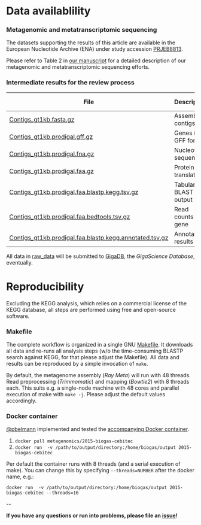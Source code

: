 # Data availablility

### Metagenomic and metatranscriptomic sequencing

The datasets supporting the results of this article are available in the European Nucleotide Archive (ENA) under study accession [PRJEB8813](http://www.ebi.ac.uk/ena/data/view/PRJEB8813).

Please refer to Table 2 in [our manuscript](latex_src/bremges_gigascience_2015.pdf) for a detailed description of our metagenomic and metatranscriptomic sequencing efforts.

### Intermediate results for the review process

File | Description | Analysis step
--- | --- | ---
[Contigs_gt1kb.fasta.gz](raw_data/Contigs_gt1kb.fasta.gz) | Assembled contigs | RayMeta assembly
[Contigs_gt1kb.prodigal.gff.gz](raw_data/Contigs_gt1kb.prodigal.gff.gz) | Genes in GFF format | Gene prediction
[Contigs_gt1kb.prodigal.fna.gz](raw_data/Contigs_gt1kb.prodigal.fna.gz) | Nucleotide sequences | Gene prediction
[Contigs_gt1kb.prodigal.faa.gz](raw_data/Contigs_gt1kb.prodigal.faa.gz) | Protein translations | Gene prediction
[Contigs_gt1kb.prodigal.faa.blastp.kegg.tsv.gz](raw_data/Contigs_gt1kb.prodigal.faa.blastp.kegg.tsv.gz) | Tabular BLAST output | BLASTP vs. KEGG
[Contigs_gt1kb.prodigal.faa.bedtools.tsv.gz](raw_data/Contigs_gt1kb.prodigal.faa.bedtools.tsv.gz) | Read counts per gene | BEDTools multicov
[Contigs_gt1kb.prodigal.faa.blastp.kegg.annotated.tsv.gz](raw_data/Contigs_gt1kb.prodigal.faa.blastp.kegg.annotated.tsv.gz) | Annotated results | Custom: [annotate.pl](annotate.pl)

All data in [raw_data](raw_data) will be submitted to [GigaDB](http://gigadb.org/), the *GigaScience Database*, eventually.

# Reproducibility

Excluding the KEGG analysis, which relies on a commercial license of the KEGG database, all steps are performed using free and open-source software.

### Makefile

The complete workflow is organized in a single GNU [Makefile](Makefile). It downloads all data and re-runs all analysis steps (w/o the time-consuming BLASTP search against KEGG, for that please adjust the Makefile). All data and results can be reproduced by a simple invocation of `make`.

By default, the metagenome assembly (*Ray Meta*) will run with 48 threads. Read preprocessing (*Trimmomatic*) and mapping (*Bowtie2*) with 8 threads each. This suits e.g. a single-node machine with 48 cores and parallel execution of make with `make -j`. Please adjust the default values accordingly.

### Docker container

[@pbelmann](https://github.com/pbelmann) implemented and tested the [accompanying Docker container](https://registry.hub.docker.com/u/metagenomics/2015-biogas-cebitec).

1. `docker pull metagenomics/2015-biogas-cebitec`
2. `docker run  -v /path/to/output/directory:/home/biogas/output 2015-biogas-cebitec`
     
Per default the container runs with 8 threads (and a serial execution of make).
You can change this by specifying `--threads=NUMBER` after the docker name, e.g.:

`docker run  -v /path/to/output/directory:/home/biogas/output 2015-biogas-cebitec --threads=16`

--

**If you have any questions or run into problems, please file an [issue](https://github.com/abremges/2015-biogas-cebitec/issues)!**
